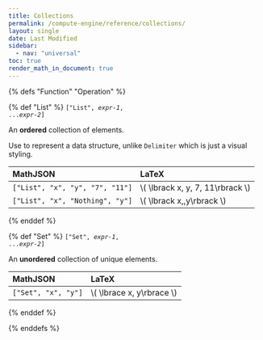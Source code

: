 ```yaml
---
title: Collections
permalink: /compute-engine/reference/collections/
layout: single
date: Last Modified
sidebar:
  - nav: "universal"
toc: true
render_math_in_document: true
---
```



{% defs "Function" "Operation" %} 

{% def "List" %} 
<code>["List", _expr-1_, ..._expr-2_]</code>

An **ordered** collection of elements.

Use to represent a data structure, unlike `Delimiter` which is just a visual styling.

| MathJSON                        | LaTeX               |
| :------------------------------ | :------------------ |
| `["List", "x", "y", "7", "11"]` | \\( \lbrack x, y, 7, 11\rbrack \\) |
| `["List", "x", "Nothing", "y"]` | \\( \lbrack x,,y\rbrack \\)        |

{% enddef %}


{% def "Set" %} 
<code>["Set", _expr-1_, ..._expr-2_]</code>

An **unordered** collection of unique elements.

| MathJSON            | LaTeX                       |
| :------------------ | :-------------------------- |
| `["Set", "x", "y"]` | \\( \lbrace x, y\rbrace \\) |

{% enddef %}


{% enddefs %}

